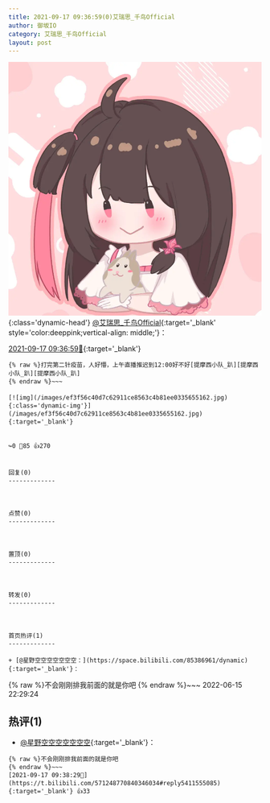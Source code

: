```yaml
---
title: 2021-09-17 09:36:59(0)艾瑞思_千鸟Official
author: 御坂IO
category: 艾瑞思_千鸟Official
layout: post
---
```


![img](/images/7e08840c56f251de28bdf766b647bd5fe9a5d50a.jpg){:class='dynamic-head'}
[@艾瑞思_千鸟Official](https://space.bilibili.com/1090010845/dynamic){:target='_blank' style='color:deeppink;vertical-align: middle;'}：

[2021-09-17 09:36:59🔗](https://t.bilibili.com/571248770840346034){:target='_blank'}

~~~
{% raw %}打完第二针疫苗，人好懵，上午直播推迟到12:00好不好[提摩西小队_趴][提摩西小队_趴][提摩西小队_趴]
{% endraw %}~~~

[![img](/images/ef3f56c40d7c62911ce8563c4b81ee0335655162.jpg){:class='dynamic-img'}](/images/ef3f56c40d7c62911ce8563c4b81ee0335655162.jpg){:target='_blank'}


↪️0 💬85 👍270


回复(0)
-------------



点赞(0)
-------------



置顶(0)
-------------



转发(0)
-------------



首页热评(1)
-------------

+ [@星野空空空空空空空：](https://space.bilibili.com/85386961/dynamic){:target='_blank'}：
~~~
{% raw %}不会刚刚排我前面的就是你吧
{% endraw %}~~~
2022-06-15 22:29:24


热评(1)
-------------

+ [@星野空空空空空空空](https://space.bilibili.com/85386961/dynamic){:target='_blank'}：
~~~
{% raw %}不会刚刚排我前面的就是你吧
{% endraw %}~~~
[2021-09-17 09:38:29🔗](https://t.bilibili.com/571248770840346034#reply5411555085){:target='_blank'} 👍33


